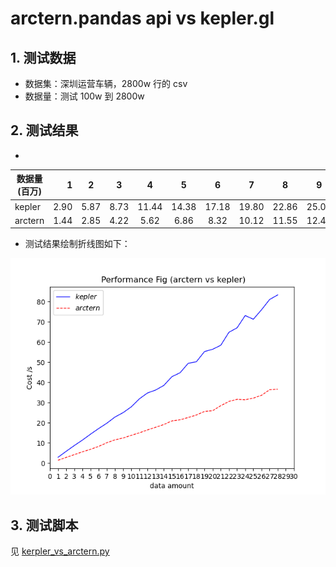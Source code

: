 # arctern.pandas api vs kepler.gl

## 1. 测试数据
- 数据集：深圳运营车辆，2800w 行的 csv
- 数据量：测试 100w 到 2800w

## 2. 测试结果
- 
|数据量(百万)	  |1	|2	|3	|4	|5	|6	|7	|8	|9	|10	|11	|12	|13	|14	|15	|16	|17	|18	|19	|20	|21	|22	|23	|24	|25	|26	|27	|28|
| --------   | -----:   | :----: | :----: | :----: | :----: | :----: | :----: | :----: | :----: | :----: | :----: | :----: | :----: | :----: | :----: | :----: | :----: | :----: | :----: | :----: | :----: | :----: | :----: | :----: | :----: | :----: | :----: | :----: |
|kepler	|2.90	|5.87	|8.73	|11.44	|14.38	|17.18	|19.80	|22.86	|25.04	|27.91	|31.89	|34.79	|36.24	|38.52	|42.86	|44.81	|49.49	|50.24	|55.31	|56.43	|58.41	|64.85	|67.05	|73.15	|71.32	|75.97	|81.08	|83.38|
|arctern	|1.44	|2.85	|4.22	|5.62	|6.86	|8.32	|10.12	|11.55	|12.48	|13.78	|15.03	|16.48	|17.79	|19.14	|20.95	|21.47	|22.63	|23.85	|25.64	|25.99	|28.48	|30.59	|31.64	|31.41	|32.24	|33.61	|36.39	|36.63|



- 测试结果绘制折线图如下：

![perf.png](perf_v1.png)

## 3. 测试脚本
见 [kerpler_vs_arctern.py](kepler_vs_arctern.py)